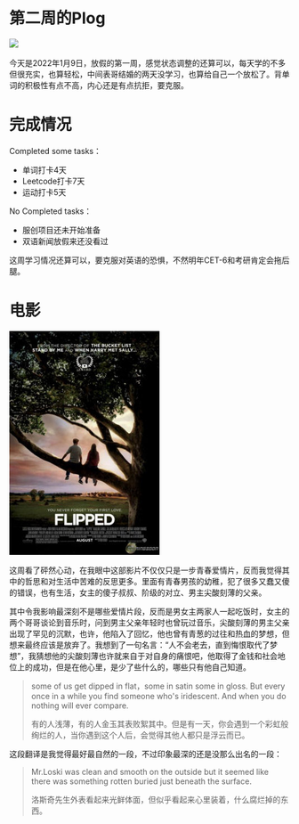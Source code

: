 # 第二周的Plog

![](./Source/02/preface.png)

​		今天是2022年1月9日，放假的第一周，感觉状态调整的还算可以，每天学的不多但很充实，也算轻松，中间表哥结婚的两天没学习，也算给自己一个放松了。背单词的积极性有点不高，内心还是有点抗拒，要克服。



# 完成情况

Completed some tasks：

- 单词打卡4天
- Leetcode打卡7天
- 运动打卡5天

No Completed tasks：

- 服创项目还未开始准备
- 双语新闻放假来还没看过

​		这周学习情况还算可以，要克服对英语的恐惧，不然明年CET-6和考研肯定会拖后腿。



# 电影

![](./Source/02/movie.jpg)

​		这周看了砰然心动，在我眼中这部影片不仅仅只是一步青春爱情片，反而我觉得其中的哲思和对生活中苦难的反思更多。里面有青春男孩的幼稚，犯了很多又蠢又傻的错误，也有生活，女主的傻子叔叔、阶级的对立、男主尖酸刻薄的父亲。

​		其中令我影响最深刻不是哪些爱情片段，反而是男女主两家人一起吃饭时，女主的两个哥哥谈论到音乐时，问到男主父亲年轻时也曾玩过音乐，尖酸刻薄的男主父亲出现了罕见的沉默，也许，他陷入了回忆，他也曾有青葱的过往和热血的梦想，但想来最终应该是放弃了。我想到了一句名言：“人不会老去，直到悔恨取代了梦想”，我猜想他的尖酸刻薄也许就来自于对自身的痛恨吧，他取得了金钱和社会地位上的成功，但是在他心里，是少了些什么的，哪些只有他自己知道。

>  some of us get dipped in flat，some in satin some in gloss. But every once in a while you find someone who's iridescent. And when you do nothing will ever compare.
> 
>  有的人浅薄，有的人金玉其表败絮其中。但是有一天，你会遇到一个彩虹般绚烂的人，当你遇到这个人后，会觉得其他人都只是浮云而已。

​		这段翻译是我觉得最好最自然的一段，不过印象最深的还是没那么出名的一段：

>  Mr.Loski was clean and smooth on the outside but it seemed like there was something rotten buried just beneath the surface.
> 
>  洛斯奇先生外表看起来光鲜体面，但似乎看起来心里装着，什么腐烂掉的东西。

